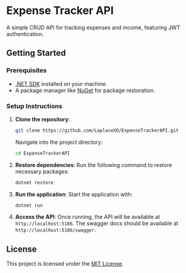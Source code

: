 # Expense Tracker API

A simple CRUD API for tracking expenses and income, featuring JWT authentication.

## Getting Started

### Prerequisites
- [.NET SDK](https://dotnet.microsoft.com/download) installed on your machine.
- A package manager like [NuGet](https://www.nuget.org/) for package restoration.

### Setup Instructions

1. **Clone the repository**:
    ```bash
    git clone https://github.com/LaplaceXD/ExpenseTrackerAPI.git
    ```
    Navigate into the project directory:
    ```bash
    cd ExpenseTrackerAPI
    ```

2. **Restore dependencies**:
    Run the following command to restore necessary packages:
    ```bash
    dotnet restore
    ```

3. **Run the application**:
    Start the application with:
    ```bash
    dotnet run
    ```

4. **Access the API**:
    Once running, the API will be available at `http://localhost:5186`. The swagger docs should be available at `http://localhost:5186/swagger`.

## License

This project is licensed under the [MIT License](https://raw.githubusercontent.com/LaplaceXD/ExpenseTrackerAPI/main/LICENSE).
